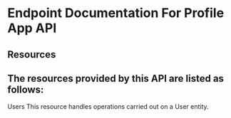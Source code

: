 # Endpoint Documentation For Profile App API
## Resources
## The resources provided by this API are listed as follows:

Users
This resource handles operations carried out on a User entity.
